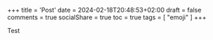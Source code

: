+++
title = 'Post'
date = 2024-02-18T20:48:53+02:00
draft = false
comments = true
socialShare = true
toc = true
tags = [
    "emoji"
]
+++

Test
